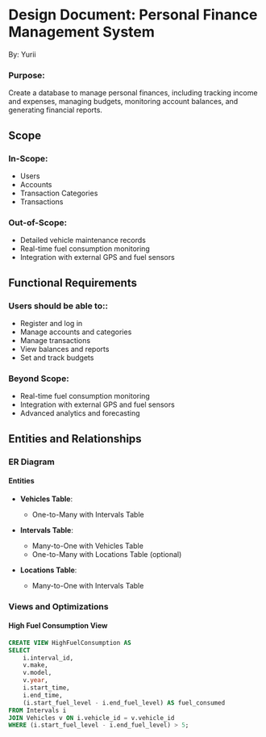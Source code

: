 # Design Document: Personal Finance Management System

By: Yurii



### Purpose:
Create a database to manage personal finances, including tracking income and expenses, managing budgets, monitoring account balances, and generating financial reports.

## Scope

### In-Scope:
- Users
- Accounts
- Transaction Categories
- Transactions


### Out-of-Scope:
- Detailed vehicle maintenance records
- Real-time fuel consumption monitoring
- Integration with external GPS and fuel sensors

## Functional Requirements

### Users should be able to::
- Register and log in
- Manage accounts and categories
- Manage transactions
- View balances and reports
- Set and track budgets

### Beyond Scope:
- Real-time fuel consumption monitoring
- Integration with external GPS and fuel sensors
- Advanced analytics and forecasting

## Entities and Relationships

### ER Diagram

#### Entities

- **Vehicles Table**: 
  - One-to-Many with Intervals Table

- **Intervals Table**: 
  - Many-to-One with Vehicles Table
  - One-to-Many with Locations Table (optional)

- **Locations Table**: 
  - Many-to-One with Intervals Table

### Views and Optimizations

#### High Fuel Consumption View

```sql
CREATE VIEW HighFuelConsumption AS
SELECT 
    i.interval_id, 
    v.make, 
    v.model, 
    v.year, 
    i.start_time, 
    i.end_time, 
    (i.start_fuel_level - i.end_fuel_level) AS fuel_consumed
FROM Intervals i
JOIN Vehicles v ON i.vehicle_id = v.vehicle_id
WHERE (i.start_fuel_level - i.end_fuel_level) > 5;
```

